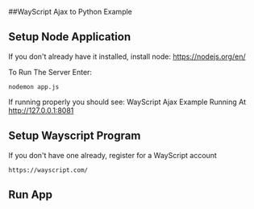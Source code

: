 ##WayScript Ajax to Python Example

## Setup Node Application

If you don't already have it installed, install node: https://nodejs.org/en/

To Run The Server Enter:
```
nodemon app.js
```

If running properly you should see: WayScript Ajax Example Running At http://127.0.0.1:8081

## Setup Wayscript Program

If you don't have one already, register for a WayScript account
```
https://wayscript.com/
```

## Run App
